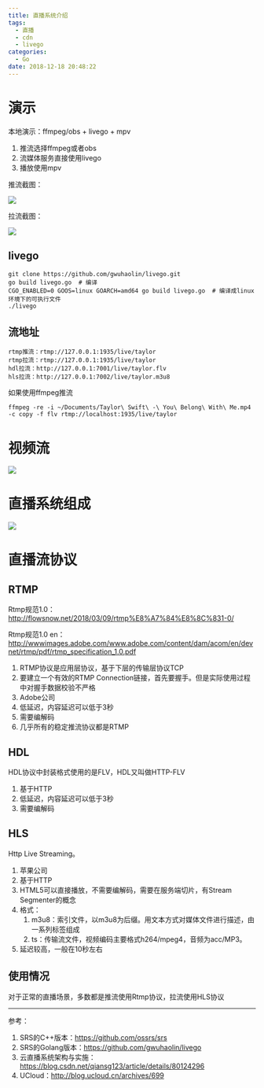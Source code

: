 ```yaml
---
title: 直播系统介绍
tags:
  - 直播
  - cdn
  - livego
categories:
  - Go
date: 2018-12-18 20:48:22
---
```



# 演示

本地演示：ffmpeg/obs + livego + mpv

1. 推流选择ffmpeg或者obs
2. 流媒体服务直接使用livego
3. 播放使用mpv

推流截图：

![](https://flowsnow.oss-cn-shanghai.aliyuncs.com/image/tech/live-20181218/obs-push.jpg)

拉流截图：

![](https://flowsnow.oss-cn-shanghai.aliyuncs.com/image/tech/live-20181218/hls-pull.jpg)

<!--more-->

## livego

```shell
git clone https://github.com/gwuhaolin/livego.git
go build livego.go  # 编译
CGO_ENABLED=0 GOOS=linux GOARCH=amd64 go build livego.go  # 编译成linux环境下的可执行文件
./livego
```

## 流地址

```
rtmp推流：rtmp://127.0.0.1:1935/live/taylor
rtmp拉流：rtmp://127.0.0.1:1935/live/taylor
hdl拉流：http://127.0.0.1:7001/live/taylor.flv
hls拉流：http://127.0.0.1:7002/live/taylor.m3u8
```

如果使用ffmpeg推流

```
ffmpeg -re -i ~/Documents/Taylor\ Swift\ -\ You\ Belong\ With\ Me.mp4 -c copy -f flv rtmp://localhost:1935/live/taylor
```
# 视频流

![](https://flowsnow.oss-cn-shanghai.aliyuncs.com/image/tech/live-20181218/%E7%9B%B4%E6%92%AD%E7%B3%BB%E7%BB%9F%E6%B5%81%E7%A8%8B.png)

# 直播系统组成

![](https://flowsnow.oss-cn-shanghai.aliyuncs.com/image/tech/live-20181218/%E7%9B%B4%E6%92%AD%E7%B3%BB%E7%BB%9F%E7%BB%84%E6%88%90.png)

# 直播流协议

## RTMP

Rtmp规范1.0：http://flowsnow.net/2018/03/09/rtmp%E8%A7%84%E8%8C%831-0/

Rtmp规范1.0 en：http://wwwimages.adobe.com/www.adobe.com/content/dam/acom/en/devnet/rtmp/pdf/rtmp_specification_1.0.pdf

1. RTMP协议是应用层协议，基于下层的传输层协议TCP
2. 要建立一个有效的RTMP Connection链接，首先要握手。但是实际使用过程中对握手数据校验不严格
3. Adobe公司
4. 低延迟，内容延迟可以低于3秒
5. 需要编解码
6. 几乎所有的稳定推流协议都是RTMP

## HDL

HDL协议中封装格式使用的是FLV，HDL又叫做HTTP-FLV

1. 基于HTTP
2. 低延迟，内容延迟可以低于3秒
3. 需要编解码

## HLS

Http Live Streaming。

1. 苹果公司
2. 基于HTTP
3. HTML5可以直接播放，不需要编解码，需要在服务端切片，有Stream Segmenter的概念
4. 格式：
   1. m3u8：索引文件，以m3u8为后缀。用文本方式对媒体文件进行描述，由一系列标签组成
   2. ts：传输流文件，视频编码主要格式h264/mpeg4，音频为acc/MP3。
5. 延迟较高，一般在10秒左右

## 使用情况

对于正常的直播场景，多数都是推流使用Rtmp协议，拉流使用HLS协议

---

参考：

1. SRS的C++版本：https://github.com/ossrs/srs
2. SRS的Golang版本：https://github.com/gwuhaolin/livego
3. 云直播系统架构与实施：https://blog.csdn.net/qiansg123/article/details/80124296
4. UCloud：http://blog.ucloud.cn/archives/699